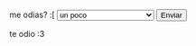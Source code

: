 <html>
<head>
    <title> Te quiero :[ </title>
</head>
<form action="#">
    <label for="lang"> me odias? :[ </label>
    <select name="medidor" id="lang">
        <option value="un poco">un poco</option>
        <option value="si">si te odio</option>
        <option value="demasiado">demasiado</option>
        <option value="no te odio">no te odio</option>
        <option value="gordo">gordo</option>
        <option value="te quiero">te quiero</option>
        <option value="ninguna de las anteriores">ninguna de las anteriores</option>
        <option value="??">??</option>
    </select>
    <input type="submit" value="Enviar" />
</form>


</body>
<link rel="stylesheet" href="style.css"
<h1> te odio :3 </h1>
</html>
